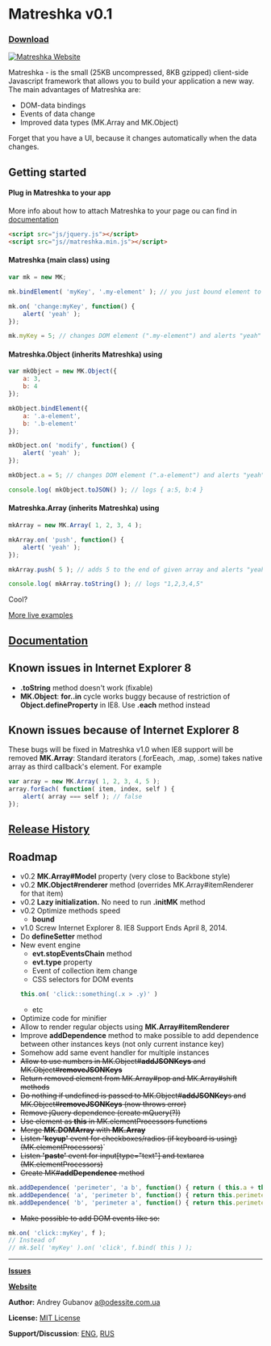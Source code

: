# Matreshka v0.1
### [Download](https://github.com/finom/matreshka/releases)
[![Matreshka Website](http://finom.github.io/img/mk-logo-colour.svg)](http://finom.github.io/matreshka)



Matreshka - is the small (25KB uncompressed, 8KB gzipped) client-side Javascript framework that allows you to build your application a new way. The main advantages of Matreshka are:
* DOM-data bindings
* Events of data change
* Improved data types (MK.Array and MK.Object)

Forget that you have a UI, because it changes automatically when the data changes.

## Getting started
#### Plug in Matreshka to your app
More info about how to attach Matreshka to your page ou can find in [documentation](http://finom.github.io/matreshka/docs/)
```html
<script src="js/jquery.js"></script>
<script src="js//matreshka.min.js"></script>
```

#### Matreshka (main class) using

```js
var mk = new MK;

mk.bindElement( 'myKey', '.my-element' ); // you just bound element to your key "myKey"

mk.on( 'change:myKey', function() {
	alert( 'yeah' );
});

mk.myKey = 5; // changes DOM element (".my-element") and alerts "yeah"
```

#### Matreshka.Object (inherits Matreshka) using

```js
var mkObject = new MK.Object({
	a: 3,
	b: 4
});

mkObject.bindElement({
	a: '.a-element',
	b: '.b-element'
});

mkObject.on( 'modify', function() {
	alert( 'yeah' );
});

mkObject.a = 5; // changes DOM element (".a-element") and alerts "yeah"

console.log( mkObject.toJSON() ); // logs { a:5, b:4 }
```

#### Matreshka.Array (inherits Matreshka) using
```js
mkArray = new MK.Array( 1, 2, 3, 4 );

mkArray.on( 'push', function() {
	alert( 'yeah' );
});

mkArray.push( 5 ); // adds 5 to the end of given array and alerts "yeah"

console.log( mkArray.toString() ); // logs "1,2,3,4,5"
```

Cool?

[More live examples](http://finom.github.io/matreshka/examples/)

## [Documentation](http://finom.github.io/matreshka/docs/)

## Known issues in Internet Explorer 8
* **.toString** method doesn't work (fixable)
* **MK.Object**: **for..in** cycle works buggy because of restriction of **Object.defineProperty** in IE8. Use **.each** method instead


## Known issues because of Internet Explorer 8
These bugs will be fixed in Matreshka v1.0 when IE8 support will be removed
**MK.Array**: Standard iterators (.forEeach, .map, .some) takes native array as third callback's element.
For example
```js
var array = new MK.Array( 1, 2, 3, 4, 5 );
array.forEach( function( item, index, self ) {
	alert( array === self ); // false
});
```

## [Release History](https://github.com/finom/matreshka/releases)

## Roadmap
* v0.2 **MK.Array#Model** property (very close to Backbone style)
* v0.2 **MK.Object#renderer** method (overrides MK.Array#itemRenderer for that item)
* v0.2 **Lazy initialization.** No need to run **.initMK** method
* v0.2 Optimize methods speed
	* **bound**
* v1.0 Screw Internet Explorer 8. IE8 Support Ends April 8, 2014.
* Do **defineSetter** method
* New event engine 
	* **evt.stopEventsChain** method
	* **evt.type** property
	* Event of collection item change
	* CSS selectors for DOM events
	```js
	this.on( 'click::something(.x > .y)' )
	```
	* etc
* Optimize code for minifier
* Allow to render regular objects using **MK.Array#itemRenderer**
* Improve **addDependence** method to make possible to add dependence between other instances keys (not only current instance key)
* Somehow add same event handler for multiple instances
* ~~Allow to use numbers in MK.Object#**addJSONKeys** and MK.Object#**removeJSONKeys**~~
* ~~Return removed element from MK.Array#pop and MK.Array#shift methods~~
* ~~Do nothing if undefined is passed to MK.Object#**addJSONKey**s and MK.Object#**removeJSONKeys** (now throws error)~~
* ~~Remove jQuery dependence (create mQuery(?))~~
* ~~Use element as **this** in MK.elementProcessors functions~~
* ~~Merge **MK.DOMArray** with **MK.Array**~~
* ~~Listen **'keyup'** event for checkboxes/radios (if keyboard is using) (MK.elementProcessors)~~`
* ~~Listen **'paste'** event for input[type="text"] and textarea (MK.elementProcessors)~~
* ~~Create MK#**addDependence** method~~
```js
mk.addDependence( 'perimeter', 'a b', function() { return ( this.a + this.b ) * 2} );
mk.addDependence( 'a', 'perimeter b', function() { return this.perimeter/2 - this.b } );
mk.addDependence( 'b', 'perimeter a', function() { return this.perimeter/2 - this.a } );
```

* ~~Make possible to add DOM events like so:~~
```js
mk.on( 'click::myKey', f );
// Instead of
// mk.$el( 'myKey' ).on( 'click', f.bind( this ) );
```



------------------------------------

[**Issues**](https://github.com/finom/matreshka/issues)

[**Website**](http://finom.github.io/matreshka/)

**Author:** Andrey Gubanov <a@odessite.com.ua>

**License:** [MIT License](https://raw.github.com/finom/matreshka/master/LICENSE)

**Support/Discussion**: [ENG](https://groups.google.com/forum/#!forum/matreshkajs), [RUS](https://groups.google.com/forum/#!forum/matreshkajs-rus)








